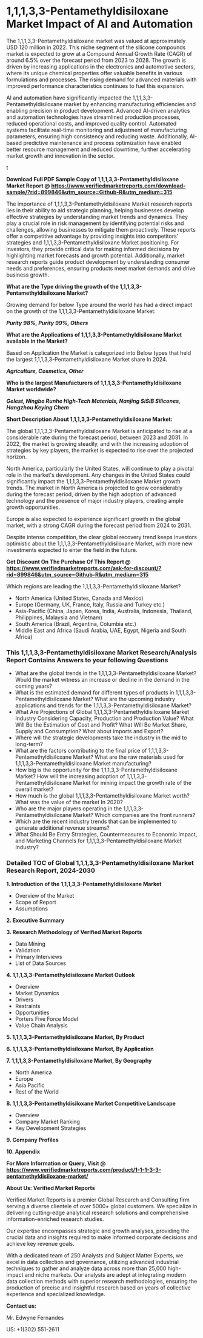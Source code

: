 <meta name="title" content="Global 1,1,1,3,3-Pentamethyldisiloxane Market Impact of AI and Automation"><meta name="description" content="The 1,1,1,3,3-Pentamethyldisiloxane market was valued at approximately USD 120 million in 2022. This niche segment of the silicone compounds market is expected to grow"><meta name="title" content="1,1,1,3,3-Pentamethyldisiloxane Market Size, Share, Scope, Trends, Growth, Opportunities, Analysis, Forecast"><h1>1,1,1,3,3-Pentamethyldisiloxane Market Impact of AI and Automation</h1><p>The 1,1,1,3,3-Pentamethyldisiloxane market was valued at approximately USD 120 million in 2022. This niche segment of the silicone compounds market is expected to grow at a Compound Annual Growth Rate (CAGR) of around 6.5% over the forecast period from 2023 to 2028. The growth is driven by increasing applications in the electronics and automotive sectors, where its unique chemical properties offer valuable benefits in various formulations and processes. The rising demand for advanced materials with improved performance characteristics continues to fuel this expansion.</p><p>AI and automation have significantly impacted the 1,1,1,3,3-Pentamethyldisiloxane market by enhancing manufacturing efficiencies and enabling precision in product development. Advanced AI-driven analytics and automation technologies have streamlined production processes, reduced operational costs, and improved quality control. Automated systems facilitate real-time monitoring and adjustment of manufacturing parameters, ensuring high consistency and reducing waste. Additionally, AI-based predictive maintenance and process optimization have enabled better resource management and reduced downtime, further accelerating market growth and innovation in the sector.</p>t</p><p id="" class=""><strong>Download Full PDF Sample Copy of 1,1,1,3,3-Pentamethyldisiloxane Market Report @ <a href="https://www.verifiedmarketreports.com/download-sample/?rid=899846&utm_source=Github-R&utm_medium=315" target="_blank">https://www.verifiedmarketreports.com/download-sample/?rid=899846&utm_source=Github-R&utm_medium=315</a></strong></p><p>The importance of&nbsp;1,1,1,3,3-Pentamethyldisiloxane Market research reports lies in their ability to aid strategic planning, helping businesses develop effective strategies by understanding market trends and dynamics. They play a crucial role in risk management by identifying potential risks and challenges, allowing businesses to mitigate them proactively. These reports offer a competitive advantage by providing insights into competitors' strategies and 1,1,1,3,3-Pentamethyldisiloxane Market positioning. For investors, they provide critical data for making informed decisions by highlighting market forecasts and growth potential. Additionally, market research reports guide product development by understanding consumer needs and preferences, ensuring products meet market demands and drive business growth.</p><p><strong>What are the&nbsp;Type driving the growth of the 1,1,1,3,3-Pentamethyldisiloxane Market?</strong></p><p id="" class="">Growing demand for below Type around the world has had a direct impact on the growth of the 1,1,1,3,3-Pentamethyldisiloxane Market:</p><em><strong>Purity 98%, Purity 99%, Others</strong></em></p><strong>What are the&nbsp;Applications&nbsp;of 1,1,1,3,3-Pentamethyldisiloxane Market available in the Market?</strong></p><p id="" class="">Based on Application the Market is categorized into Below types that held the largest 1,1,1,3,3-Pentamethyldisiloxane Market share In 2024.</p><em><strong>Agriculture, Cosmetics, Other</strong></em></p><strong>Who is the largest Manufacturers of 1,1,1,3,3-Pentamethyldisiloxane Market worldwide?</strong></p><p><em><strong>Gelest, Ningbo Runhe High-Tech Materials, Nanjing SiSiB Silicones, Hangzhou Keying Chem</strong></em></p><p id="" class=""><strong>Short Description About 1,1,1,3,3-Pentamethyldisiloxane Market:</strong></p><p>The global 1,1,1,3,3-Pentamethyldisiloxane Market is anticipated to rise at a considerable rate during the forecast period, between 2023 and 2031. In 2022, the market is growing steadily, and with the increasing adoption of strategies by key players, the market is expected to rise over the projected horizon.</p><p>North America, particularly the United States, will continue to play a pivotal role in the market's development. Any changes in the United States could significantly impact the 1,1,1,3,3-Pentamethyldisiloxane Market growth trends. The market in North America is projected to grow considerably during the forecast period, driven by the high adoption of advanced technology and the presence of major industry players, creating ample growth opportunities.</p><p>Europe is also expected to experience significant growth in the global market, with a strong CAGR during the forecast period from 2024 to 2031.</p><p>Despite intense competition, the clear global recovery trend keeps investors optimistic about the 1,1,1,3,3-Pentamethyldisiloxane Market, with more new investments expected to enter the field in the future.</p><p id="" class=""><strong>Get Discount On The Purchase Of This Report @ <a href="https://www.verifiedmarketreports.com/ask-for-discount/?rid=899846&utm_source=Github-R&utm_medium=315" target="_blank">https://www.verifiedmarketreports.com/ask-for-discount/?rid=899846&utm_source=Github-R&utm_medium=315</a></strong></p>Which regions are leading the 1,1,1,3,3-Pentamethyldisiloxane Market?</p><ul><li>North America (United States, Canada and Mexico)</li><li>Europe (Germany, UK, France, Italy, Russia and Turkey etc.)</li><li>Asia-Pacific (China, Japan, Korea, India, Australia, Indonesia, Thailand, Philippines, Malaysia and Vietnam)</li><li>South America (Brazil, Argentina, Columbia etc.)</li><li>Middle East and Africa (Saudi Arabia, UAE, Egypt, Nigeria and South Africa)</li></ul><h3 id="" class="">This 1,1,1,3,3-Pentamethyldisiloxane Market Research/Analysis Report Contains Answers to your following Questions</h3><ul><li>What are the global trends in the 1,1,1,3,3-Pentamethyldisiloxane Market? Would the market witness an increase or decline in the demand in the coming years?</li><li>What is the estimated demand for different types of products in 1,1,1,3,3-Pentamethyldisiloxane Market? What are the upcoming industry applications and trends for the 1,1,1,3,3-Pentamethyldisiloxane Market?</li><li>What Are Projections of Global 1,1,1,3,3-Pentamethyldisiloxane Market Industry Considering Capacity, Production and Production Value? What Will Be the Estimation of Cost and Profit? What Will Be Market Share, Supply and Consumption? What about imports and Export?</li><li>Where will the strategic developments take the industry in the mid to long-term?</li><li>What are the factors contributing to the final price of 1,1,1,3,3-Pentamethyldisiloxane Market? What are the raw materials used for 1,1,1,3,3-Pentamethyldisiloxane Market manufacturing?</li><li>How big is the opportunity for the 1,1,1,3,3-Pentamethyldisiloxane Market? How will the increasing adoption of 1,1,1,3,3-Pentamethyldisiloxane Market for mining impact the growth rate of the overall market?</li><li>How much is the global 1,1,1,3,3-Pentamethyldisiloxane Market worth? What was the value of the market In 2020?</li><li>Who are the major players operating in the 1,1,1,3,3-Pentamethyldisiloxane Market? Which companies are the front runners?</li><li>Which are the recent industry trends that can be implemented to generate additional revenue streams?</li><li>What Should Be Entry Strategies, Countermeasures to Economic Impact, and Marketing Channels for 1,1,1,3,3-Pentamethyldisiloxane Market Industry?</li></ul><h3 id="" class="">Detailed TOC of Global 1,1,1,3,3-Pentamethyldisiloxane Market Research Report, 2024-2030</h3><p id="" class=""><strong>1. Introduction of the 1,1,1,3,3-Pentamethyldisiloxane Market</strong></p><ul><li>Overview of the Market</li><li>Scope of Report</li><li>Assumptions</li></ul><p id="" class=""><strong>2. Executive Summary</strong></p><p id="" class=""><strong>3. Research Methodology of Verified Market Reports</strong></p><ul><li>Data Mining</li><li>Validation</li><li>Primary Interviews</li><li>List of Data Sources</li></ul><p id="" class=""><strong>4. 1,1,1,3,3-Pentamethyldisiloxane Market Outlook</strong></p><ul><li>Overview</li><li>Market Dynamics</li><li>Drivers</li><li>Restraints</li><li>Opportunities</li><li>Porters Five Force Model</li><li>Value Chain Analysis</li></ul><p id="" class=""><strong>5. 1,1,1,3,3-Pentamethyldisiloxane Market, By Product</strong></p><p id="" class=""><strong>6. 1,1,1,3,3-Pentamethyldisiloxane Market, By Application</strong></p><p id="" class=""><strong>7. 1,1,1,3,3-Pentamethyldisiloxane Market, By Geography</strong></p><ul><li>North America</li><li>Europe</li><li>Asia Pacific</li><li>Rest of the World</li></ul><p id="" class=""><strong>8. 1,1,1,3,3-Pentamethyldisiloxane Market Competitive Landscape</strong></p><ul><li>Overview</li><li>Company Market Ranking</li><li>Key Development Strategies</li></ul><p id="" class=""><strong>9. Company Profiles</strong></p><p id="" class=""><strong>10. Appendix</strong></p><p id="" class=""><strong>For More Information or Query, Visit @ <a href="https://www.verifiedmarketreports.com/product/1-1-1-3-3-pentamethyldisiloxane-market/" target="_blank">https://www.verifiedmarketreports.com/product/1-1-1-3-3-pentamethyldisiloxane-market/</a></strong></p><p id="" class=""><strong>About Us: Verified Market Reports</strong></p><p id="" class="">Verified Market Reports is a premier Global Research and Consulting firm serving a diverse clientele of over 5000+ global customers. We specialize in delivering cutting-edge analytical research solutions and comprehensive information-enriched research studies.</p><p id="" class="">Our expertise encompasses strategic and growth analyses, providing the crucial data and insights required to make informed corporate decisions and achieve key revenue goals.</p><p id="" class="">With a dedicated team of 250 Analysts and Subject Matter Experts, we excel in data collection and governance, utilizing advanced industrial techniques to gather and analyze data across more than 25,000 high-impact and niche markets. Our analysts are adept at integrating modern data collection methods with superior research methodologies, ensuring the production of precise and insightful research based on years of collective experience and specialized knowledge.</p><p id="" class=""><strong>Contact us:</strong></p><p id="" class="">Mr. Edwyne Fernandes</p><p id="" class="">US: +1(302) 551-2611</p>